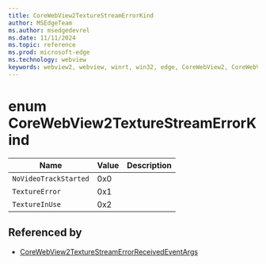 ```yaml
---
title: CoreWebView2TextureStreamErrorKind
author: MSEdgeTeam
ms.author: msedgedevrel
ms.date: 11/11/2024
ms.topic: reference
ms.prod: microsoft-edge
ms.technology: webview
keywords: webview2, webview, winrt, win32, edge, CoreWebView2, CoreWebView2Controller, browser control, edge html, CoreWebView2TextureStreamErrorKind
---
```


# enum CoreWebView2TextureStreamErrorKind

| Name |  Value | Description |
|--|--|--|
|`NoVideoTrackStarted` | 0x0  |  |
|`TextureError` | 0x1  |  |
|`TextureInUse` | 0x2  |  |


## Referenced by

- [CoreWebView2TextureStreamErrorReceivedEventArgs](corewebview2texturestreamerrorreceivedeventargs.md)
